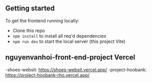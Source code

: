 ## Getting started

To get the frontend running locally:

- Clone this repo
- `npm install` to install all req'd dependencies
- `npm run dev` to start the local server (this project Vite)

## nguyenvanhoi-front-end-project Vercel

-shoes-websit: https://shoes-websit.vercel.app/
-project-hoobank: https://project-hoobank-rho.vercel.app/
